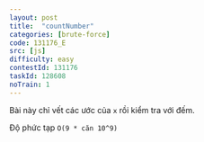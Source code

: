 ```yaml
---
layout: post
title:  "countNumber"
categories: [brute-force]
code: 131176_E
src: [js]
difficulty: easy
contestId: 131176
taskId: 128608
noTrain: 1
---
```


Bài này chỉ vết các ước của `x` rồi kiểm tra với đếm.

Độ phức tạp `O(9 * căn 10^9)`
